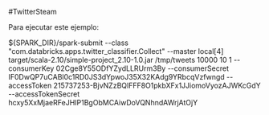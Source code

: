#TwitterSteam

Para ejecutar este ejemplo:

${SPARK_DIR}/spark-submit  --class "com.databricks.apps.twitter_classifier.Collect"      --master local[4]      target/scala-2.10/simple-project_2.10-1.0.jar      /tmp/tweets      10000      10      1      --consumerKey 02Cge8Y55ODfYZydLLRUrm3By      --consumerSecret IF0DwQP7uCABl0c1RD0JS3dYpwoJ35X32KAdg9YRbcqVzfwngd      --accessToken  215737253-BjvNZzBQlFFF8O1pkbXFx1JJiomoVyozAJWKcGdY       --accessTokenSecret  hcxy5XxMjaeRFeJHIP1BgObMCAiwDoVQNhndAWrjAtOjY

